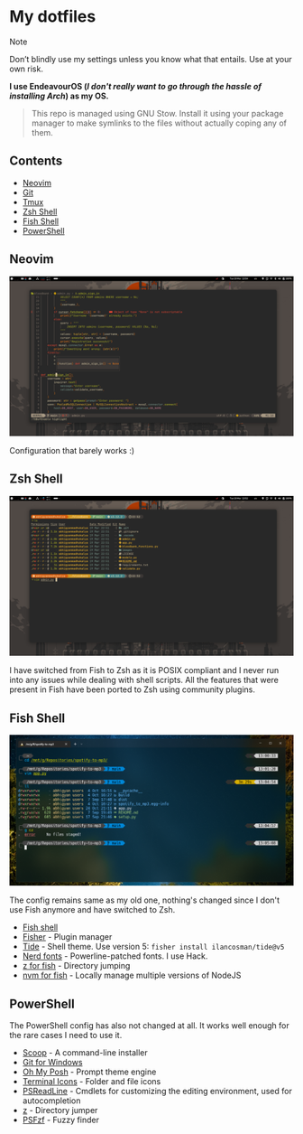 # My dotfiles

> [!NOTE]
> Don’t blindly use my settings unless you know what that entails. Use at your own risk.

**I use EndeavourOS (_I don't really want to go through the hassle of installing Arch_) as my OS.**

> This repo is managed using GNU Stow. Install it using your package manager to make symlinks to the files without actually coping any of them.

## Contents

- [Neovim](#neovim)
- [Git](https://github.com/abhigyanmadhukalya/dotfiles/blob/master/.gitconfig)
- [Tmux](https://github.com/abhigyanmadhukalya/dotfiles/blob/master/.config/tmux)
- [Zsh Shell](#zsh-shell)
- [Fish Shell](#fish-shell)
- [PowerShell](#powershell)

## Neovim

![nvim](./images/nvim-gruv.png)

Configuration that barely works :)

## Zsh Shell

![zsh](./images/zsh-gruv.png)

I have switched from Fish to Zsh as it is POSIX compliant and I never run into
any issues while dealing with shell scripts. All the features that were present
in Fish have been ported to Zsh using community plugins.

## Fish Shell

![fish](./images/FishWorkflow.png)

The config remains same as my old one, nothing's changed since I don't use Fish
anymore and have switched to Zsh.

- [Fish shell](https://fishshell.com/)
- [Fisher](https://github.com/jorgebucaran/fisher) - Plugin manager
- [Tide](https://github.com/IlanCosman/tide) - Shell theme. Use version 5:
  `fisher install ilancosman/tide@v5`
- [Nerd fonts](https://github.com/ryanoasis/nerd-fonts) - Powerline-patched
  fonts. I use Hack.
- [z for fish](https://github.com/jethrokuan/z) - Directory jumping
- [nvm for fish](https://github.com/jorgebucaran/nvm.fish) - Locally manage
  multiple versions of NodeJS

## PowerShell

The PowerShell config has also not changed at all. It works well enough for the
rare cases I need to use it.

- [Scoop](https://scoop.sh/) - A command-line installer
- [Git for Windows](https://gitforwindows.org/)
- [Oh My Posh](https://ohmyposh.dev/) - Prompt theme engine
- [Terminal Icons](https://github.com/devblackops/Terminal-Icons) - Folder and
  file icons
- [PSReadLine](https://docs.microsoft.com/en-us/powershell/module/psreadline/) -
  Cmdlets for customizing the editing environment, used for autocompletion
- [z](https://www.powershellgallery.com/packages/z) - Directory jumper
- [PSFzf](https://github.com/kelleyma49/PSFzf) - Fuzzy finder
